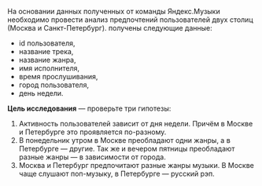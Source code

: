 На основании данных полученных от команды Яндекс.Музыки необходимо провести анализ предпочтений пользователей двух столиц (Москва и Санкт-Петербург).
получены следующие данные: 
- id пользователя, 
- название трека, 
- название жанра, 
- имя исполнителя, 
- время прослушивания, 
- город пользователя, 
- день недели. 

**Цель исследования** — проверьте три гипотезы:
1. Активность пользователей зависит от дня недели. Причём в Москве и Петербурге это проявляется по-разному.
2. В понедельник утром в Москве преобладают одни жанры, а в Петербурге — другие. Так же и вечером пятницы преобладают разные жанры — в зависимости от города. 
3. Москва и Петербург предпочитают разные жанры музыки. В Москве чаще слушают поп-музыку, в Петербурге — русский рэп.

